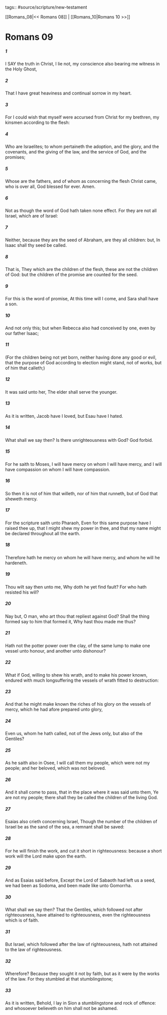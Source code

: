 tags:: #source/scripture/new-testament

[[Romans_08|<< Romans 08]] | [[Romans_10|Romans 10 >>]]

# Romans 09

##### 1

I SAY the truth in Christ, I lie not, my conscience also bearing me witness in the Holy Ghost,

##### 2

That I have great heaviness and continual sorrow in my heart.

##### 3

For I could wish that myself were accursed from Christ for my brethren, my kinsmen according to the flesh:

##### 4

Who are Israelites; to whom pertaineth the adoption, and the glory, and the covenants, and the giving of the law, and the service of God, and the promises;

##### 5

Whose are the fathers, and of whom as concerning the flesh Christ came, who is over all, God blessed for ever. Amen.

##### 6

Not as though the word of God hath taken none effect. For they are not all Israel, which are of Israel:

##### 7

Neither, because they are the seed of Abraham, are they all children: but, In Isaac shall thy seed be called.

##### 8

That is, They which are the children of the flesh, these are not the children of God: but the children of the promise are counted for the seed.

##### 9

For this is the word of promise, At this time will I come, and Sara shall have a son.

##### 10

And not only this; but when Rebecca also had conceived by one, even by our father Isaac;

##### 11

(For the children being not yet born, neither having done any good or evil, that the purpose of God according to election might stand, not of works, but of him that calleth;)

##### 12

It was said unto her, The elder shall serve the younger.

##### 13

As it is written, Jacob have I loved, but Esau have I hated.

##### 14

What shall we say then? Is there unrighteousness with God? God forbid.

##### 15

For he saith to Moses, I will have mercy on whom I will have mercy, and I will have compassion on whom I will have compassion.

##### 16

So then it is not of him that willeth, nor of him that runneth, but of God that sheweth mercy.

##### 17

For the scripture saith unto Pharaoh, Even for this same purpose have I raised thee up, that I might shew my power in thee, and that my name might be declared throughout all the earth.

##### 18

Therefore hath he mercy on whom he will have mercy, and whom he will he hardeneth.

##### 19

Thou wilt say then unto me, Why doth he yet find fault? For who hath resisted his will?

##### 20

Nay but, O man, who art thou that repliest against God? Shall the thing formed say to him that formed it, Why hast thou made me thus?

##### 21

Hath not the potter power over the clay, of the same lump to make one vessel unto honour, and another unto dishonour?

##### 22

What if God, willing to shew his wrath, and to make his power known, endured with much longsuffering the vessels of wrath fitted to destruction:

##### 23

And that he might make known the riches of his glory on the vessels of mercy, which he had afore prepared unto glory,

##### 24

Even us, whom he hath called, not of the Jews only, but also of the Gentiles?

##### 25

As he saith also in Osee, I will call them my people, which were not my people; and her beloved, which was not beloved.

##### 26

And it shall come to pass, that in the place where it was said unto them, Ye are not my people; there shall they be called the children of the living God.

##### 27

Esaias also crieth concerning Israel, Though the number of the children of Israel be as the sand of the sea, a remnant shall be saved:

##### 28

For he will finish the work, and cut it short in righteousness: because a short work will the Lord make upon the earth.

##### 29

And as Esaias said before, Except the Lord of Sabaoth had left us a seed, we had been as Sodoma, and been made like unto Gomorrha.

##### 30

What shall we say then? That the Gentiles, which followed not after righteousness, have attained to righteousness, even the righteousness which is of faith.

##### 31

But Israel, which followed after the law of righteousness, hath not attained to the law of righteousness.

##### 32

Wherefore? Because they sought it not by faith, but as it were by the works of the law. For they stumbled at that stumblingstone;

##### 33

As it is written, Behold, I lay in Sion a stumblingstone and rock of offence: and whosoever believeth on him shall not be ashamed.
